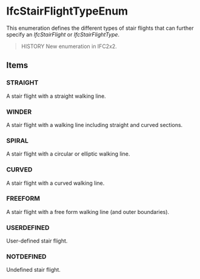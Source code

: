 # IfcStairFlightTypeEnum

This enumeration defines the different types of stair flights that can further specify an _IfcStairFlight_ or _IfcStairFlightType_.
<!-- end of short definition -->


> HISTORY New enumeration in IFC2x2.

## Items

### STRAIGHT
A stair flight with a straight walking line.

### WINDER
A stair flight with a walking line including straight and curved sections.

### SPIRAL
A stair flight with a circular or elliptic walking line.

### CURVED
A stair flight with a curved walking line.

### FREEFORM
A stair flight with a free form walking line (and outer boundaries).

### USERDEFINED
User-defined stair flight.

### NOTDEFINED
Undefined stair flight.
